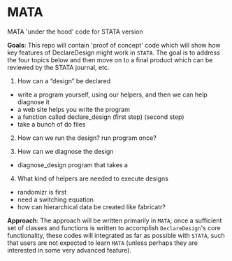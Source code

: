 # MATA
MATA 'under the hood' code for STATA version

**Goals**: This repo will contain 'proof of concept' code which will show how key features of DeclareDesign might work in `STATA`. The goal is to address the four topics below and then move on to a final product which can be reviewed by the STATA journal, etc. 

1. How can a “design” be declared

- write a program yourself, using our helpers, and then we can help diagnose it
- a web site helps you write the program
- a function called declare_design (first step) (second step)
- take a bunch of do files

2. How can we run the design? run program once?

3. How can we diagnose the design

- diagnose_design program that takes a

4. What kind of helpers are needed to execute designs

- randomizr is first
- need a switching equation
- how can hierarchical data be created like fabricatr?

**Approach**: The approach will be written primarily in `MATA`; once a sufficient set of classes and functions is written to accomplish `DeclareDesign`'s core functionality, these codes will integrated as far as possible with `STATA`, such that users are not expected to learn `MATA` (unless perhaps they are interested in some very advanced feature).


